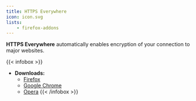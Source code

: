 ```yaml
---
title: HTTPS Everywhere
icon: icon.svg
lists:
    - firefox-addons
---
```


**HTTPS Everywhere** automatically enables encryption of your connection to major websites.

{{< infobox >}}
- **Downloads:**
    - [Firefox](https://addons.mozilla.org/de/firefox/addon/smart-referer/)
    - [Google Chrome](https://chrome.google.com/webstore/detail/https-everywhere/gcbommkclmclpchllfjekcdonpmejbdp)
    - [Opera](https://addons.opera.com/extensions/details/https-everywhere/)
{{< /infobox >}}